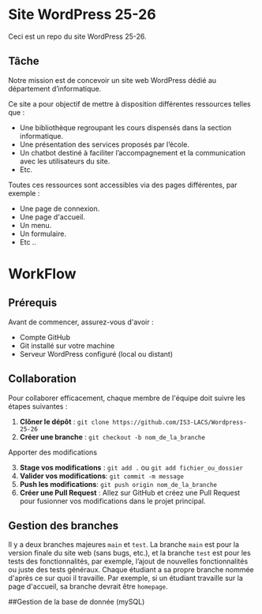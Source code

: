 # Site WordPress 25-26 

Ceci est un repo du site WordPress 25-26. 

## Tâche

Notre mission est de concevoir un site web WordPress dédié au département d’informatique. 

Ce site a pour objectif de mettre à disposition différentes ressources telles que :

* Une bibliothèque regroupant les cours dispensés dans la section informatique. 
* Une présentation des services proposés par l’école. 
* Un chatbot destiné à faciliter l’accompagnement et la communication avec les utilisateurs du site.
* Etc.

Toutes ces ressources sont accessibles via des pages différentes, par exemple :

* Une page de connexion.
* Une page d'accueil.
* Un menu.
* Un formulaire.
* Etc ..

# WorkFlow

## Prérequis

Avant de commencer, assurez-vous d'avoir :

- Compte GitHub
- Git installé sur votre machine
- Serveur WordPress configuré (local ou distant)

## Collaboration
Pour collaborer efficacement, chaque membre de l'équipe doit suivre les étapes suivantes :
1. **Clôner le dépôt** : `git clone https://github.com/IS3-LACS/Wordpress-25-26`
2. **Créer une branche** : `git checkout -b nom_de_la_branche`

Apporter des modifications

3. **Stage vos modifications** : `git add .` ou  `git add fichier_ou_dossier`
4. **Valider vos modifications**: `git commit -m message`
5. **Push les modifications**: `git push origin nom_de_la_branche`
6. **Créer une Pull Request** : Allez sur GitHub et créez une Pull Request pour fusionner vos modifications dans le projet principal.

## Gestion des branches

Il y a deux branches majeures `main` et `test`. La branche `main` est pour la version finale du site web (sans bugs, etc.), et la branche `test` est pour les tests des fonctionnalités, par exemple, 
l’ajout de nouvelles fonctionnalités ou juste des tests généraux. 
Chaque étudiant a sa propre branche nommée d'après ce sur quoi il travaille. Par exemple, si un étudiant travaille sur la page d'accueil, sa branche devrait être `homepage`. 

##Gestion de la base de donnée (mySQL)










